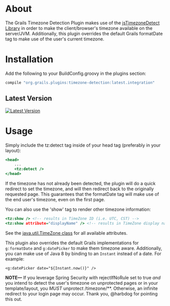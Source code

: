 # About
The Grails Timezone Detection Plugin makes use of the
[jsTimezoneDetect Library](http://pellepim.bitbucket.org/jstz/) in order to make the
client/browser's timezone available on the server/JVM.  Additionally, this plugin overrides
the default Grails formatDate tag to make use of the user's current timezone.

# Installation
 
Add the following to your BuildConfig.groovy in the plugins section:

```groovy
compile "org.grails.plugins:timezone-detection:latest.integration"

```

## Latest Version
[ ![Latest Version](https://api.bintray.com/packages/captivatelabs/plugins/timezone-detection/images/download.svg) ](https://bintray.com/captivatelabs/plugins/timezone-detection/_latestVersion)

# Usage

Simply include the tz:detect tag inside of your head tag (preferably in your layout):

```rhtml
<head>
    ...
    <tz:detect />
</head>
```

If the timezone has not already been detected, the plugin will do a quick redirect to set the timezone,
and will then redirect back to the originally requested page.  This guarantees that the formatDate tag
will make use of the end user's timezone, even on the first page.

You can also use the 'show' tag to render other timezone information:

```rhtml
<tz:show /> <!-- results in TimeZone ID (i.e. UTC, CST) -->
<tz:show attribute="displayName" /> <!-- results in TimeZone display name (i.e. Universal Time Coordinated, America/Chicago, etc) -->
```

See the [java.util.TimeZone class](http://docs.oracle.com/javase/7/docs/api/java/util/TimeZone.html) for all available attributes.

This plugin also overrides the default Grails implementations for `g:formatDate` and `g:datePicker` to make them timezone aware.
Additionally, you can make use of Java 8 by binding to an `Instant` instead of a date.  For example:

```
<g:datePicker date="${Instant.now()}" />
``` 

**NOTE&mdash;** If you leverage Spring Security with rejectIfNoRule set to true *and* you intend to detect the user's timezone on unprotected pages
or in your template/layout, you *MUST* unprotect /timezone/**.  Otherwise, an infinite redirect to your login page may occur.
Thank you, @harbdog for pointing this out.